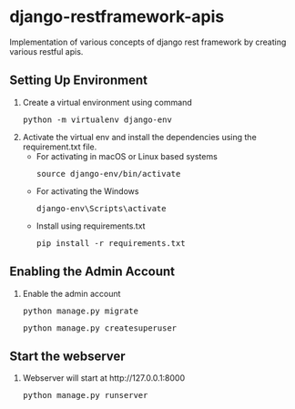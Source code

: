 # django-restframework-apis
Implementation of various concepts of django rest framework by creating various restful apis.


<h2>Setting Up Environment</h2>
<ol>
  <li>
     Create a virtual environment using command <pre>python -m virtualenv django-env</pre>
  </li>
  
  
  <li>
      Activate the virtual env and install the dependencies using the requirement.txt file. 
    <ul>
      <li>For activating in macOS or Linux based systems <pre>source django-env/bin/activate</pre></li>        
      <li>For activating the Windows<pre>django-env\Scripts\activate</pre></li>
      <li>Install using requirements.txt<pre>pip install -r requirements.txt</pre></li>
    </ul>    
  </li>
</ol>
 
<h2>Enabling the Admin Account</h2>
<ol>
  <li>
     Enable the admin account 
    <pre>python manage.py migrate</pre>
    <pre>python manage.py createsuperuser</pre>
  </li>
</ol>

<h2>Start the webserver</h2>
<ol>
  <li>Webserver will start at http://127.0.0.1:8000 <pre>python manage.py runserver</pre>
  </li>
</ol>

